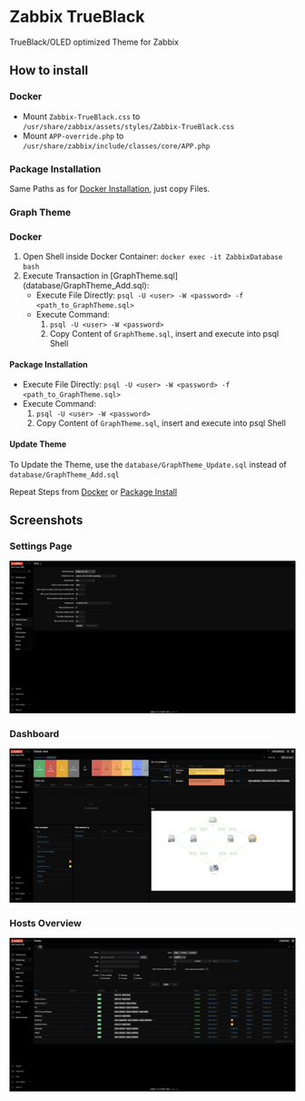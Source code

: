 <h1>Zabbix TrueBlack</h1>

TrueBlack/OLED optimized Theme for Zabbix

<h2>How to install</h2>

<h3 id="theme_install_docker">Docker</h3>
<ul>
    <li>
        Mount <code>Zabbix-TrueBlack.css</code> to <code>/usr/share/zabbix/assets/styles/Zabbix-TrueBlack.css</code>
    </li>
    <li>
        Mount <code>APP-override.php</code> to <code>/usr/share/zabbix/include/classes/core/APP.php</code>
    </li>
</ul>

<h3 id="theme_install_package">Package Installation</h3>
Same Paths as for <a href="#theme_install_docker">Docker Installation</a>, just copy Files.

<h3>Graph Theme</h3>

<h3 id="graph_theme_install_docker">Docker</h3>
<ol>
    <li>
        Open Shell inside Docker Container: <code>docker exec -it ZabbixDatabase bash</code>
    </li>
    <li>
        Execute Transaction in [GraphTheme.sql](database/GraphTheme_Add.sql):
        <ul>
            <li>
                Execute File Directly: <code>psql -U &lt;user&gt; -W &lt;password&gt; -f &lt;path_to_GraphTheme.sql&gt;</code>
            </li>
            <li>
                Execute Command:
                <ol>
                    <li>
                        <code>psql -U &lt;user&gt; -W &lt;password&gt;</code>
                    </li>
                    <li>
                        Copy Content of <code>GraphTheme.sql</code>, insert and execute into psql Shell
                    </li>
                </ol>
            </li>
        </ul>
    </li>
</ol>

<h4 id="graph_theme_install_package">Package Installation</h4>

<ul>
    <li>
        Execute File Directly: <code>psql -U &lt;user&gt; -W &lt;password&gt; -f &lt;path_to_GraphTheme.sql&gt;</code>
    </li>
    <li>
        Execute Command:
        <ol>
            <li>
                <code>psql -U &lt;user&gt; -W &lt;password&gt;</code>
            </li>
            <li>
                Copy Content of <code>GraphTheme.sql</code>, insert and execute into psql Shell
            </li>
        </ol>
    </li>
</ul>

#### Update Theme
To Update the Theme, use the `database/GraphTheme_Update.sql` instead of `database/GraphTheme_Add.sql`

Repeat Steps from <a href="#graph_theme_install_docker">Docker</a> or <a href="#graph_theme_install_package">Package Install</a>

## Screenshots

### Settings Page
<img src="images/administration_general_gui.png" />

### Dashboard
<img src="images/dashboard.png" />

### Hosts Overview
<img src="images/monitoring_hosts.png" />